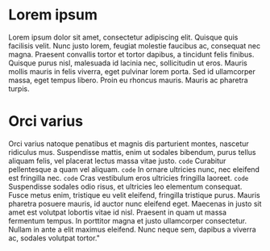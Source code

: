 # Lorem ipsum
Lorem ipsum dolor sit amet, consectetur adipiscing elit. Quisque quis facilisis velit. Nunc justo lorem, feugiat molestie faucibus ac, consequat nec magna. Praesent convallis tortor et tortor dapibus, a tincidunt felis finibus. Quisque purus nisl, malesuada id lacinia nec, sollicitudin ut eros. Mauris mollis mauris in felis viverra, eget pulvinar lorem porta. Sed id ullamcorper massa, eget tempus libero. Proin eu rhoncus mauris. Mauris ac pharetra turpis.

# Orci varius
Orci varius natoque penatibus et magnis dis parturient montes, nascetur ridiculus mus. Suspendisse mattis, enim ut sodales bibendum, purus tellus aliquam felis, vel placerat lectus massa vitae justo. 
`code` Curabitur pellentesque a quam vel aliquam. 
`code` In ornare ultricies nunc, nec eleifend est fringilla nec. 
`code` Cras vestibulum eros ultricies fringilla laoreet. 
`code` Suspendisse sodales odio risus, et ultricies leo elementum consequat.
Fusce metus enim, tristique eu velit eleifend, fringilla tristique purus.
Mauris pharetra posuere mauris, id auctor nunc eleifend eget. Maecenas in justo sit amet est volutpat lobortis vitae id nisl. Praesent in quam ut massa fermentum tempus. In porttitor magna et justo ullamcorper consectetur. Nullam in ante a elit maximus eleifend. Nunc neque sem, dapibus a viverra ac, sodales volutpat tortor."
